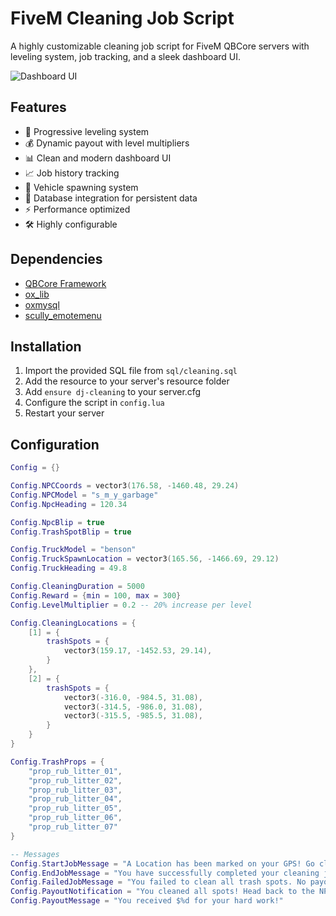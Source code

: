 # FiveM Cleaning Job Script

A highly customizable cleaning job script for FiveM QBCore servers with leveling system, job tracking, and a sleek dashboard UI.

![Dashboard UI](your_screenshot_url_here)

## Features
- 🎯 Progressive leveling system
- 💰 Dynamic payout with level multipliers
- 📊 Clean and modern dashboard UI
- 📈 Job history tracking
- 🚛 Vehicle spawning system
- 💾 Database integration for persistent data
- ⚡ Performance optimized
- 🛠️ Highly configurable

## Dependencies
- [QBCore Framework](https://github.com/qbcore-framework)
- [ox_lib](https://github.com/overextended/ox_lib)
- [oxmysql](https://github.com/overextended/oxmysql)
- [scully_emotemenu](https://github.com/Scullyy/scully_emotemenu)

## Installation
1. Import the provided SQL file from `sql/cleaning.sql`
2. Add the resource to your server's resource folder
3. Add `ensure dj-cleaning` to your server.cfg
4. Configure the script in `config.lua`
5. Restart your server

## Configuration
```lua
Config = {}

Config.NPCCoords = vector3(176.58, -1460.48, 29.24)
Config.NPCModel = "s_m_y_garbage"
Config.NpcHeading = 120.34

Config.NpcBlip = true
Config.TrashSpotBlip = true

Config.TruckModel = "benson"
Config.TruckSpawnLocation = vector3(165.56, -1466.69, 29.12)
Config.TruckHeading = 49.8

Config.CleaningDuration = 5000
Config.Reward = {min = 100, max = 300}
Config.LevelMultiplier = 0.2 -- 20% increase per level

Config.CleaningLocations = {
    [1] = {
        trashSpots = {
            vector3(159.17, -1452.53, 29.14),
        }
    },
    [2] = {
        trashSpots = {
            vector3(-316.0, -984.5, 31.08),
            vector3(-314.5, -986.0, 31.08),
            vector3(-315.5, -985.5, 31.08),
        }
    }
}

Config.TrashProps = {
    "prop_rub_litter_01",
    "prop_rub_litter_02",
    "prop_rub_litter_03",
    "prop_rub_litter_04",
    "prop_rub_litter_05",
    "prop_rub_litter_06",
    "prop_rub_litter_07"
}

-- Messages
Config.StartJobMessage = "A Location has been marked on your GPS! Go clean!"
Config.EndJobMessage = "You have successfully completed your cleaning job!"
Config.FailedJobMessage = "You failed to clean all trash spots. No payout for you."
Config.PayoutNotification = "You cleaned all spots! Head back to the NPC to collect your payout."
Config.PayoutMessage = "You received $%d for your hard work!"
```